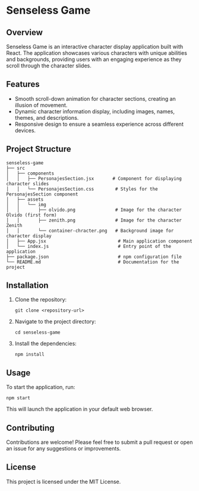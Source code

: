 # Senseless Game

## Overview
Senseless Game is an interactive character display application built with React. The application showcases various characters with unique abilities and backgrounds, providing users with an engaging experience as they scroll through the character slides.

## Features
- Smooth scroll-down animation for character sections, creating an illusion of movement.
- Dynamic character information display, including images, names, themes, and descriptions.
- Responsive design to ensure a seamless experience across different devices.

## Project Structure
```
senseless-game
├── src
│   ├── components
│   │   ├── PersonajesSection.jsx       # Component for displaying character slides
│   │   └── PersonajesSection.css        # Styles for the PersonajesSection component
│   ├── assets
│   │   └── img
│   │       ├── olvido.png               # Image for the character Olvido (first form)
│   │       ├── zenith.png               # Image for the character Zenith
│   │       └── container-chracter.png   # Background image for character display
│   ├── App.jsx                           # Main application component
│   └── index.js                          # Entry point of the application
├── package.json                          # npm configuration file
└── README.md                             # Documentation for the project
```

## Installation
1. Clone the repository:
   ```
   git clone <repository-url>
   ```
2. Navigate to the project directory:
   ```
   cd senseless-game
   ```
3. Install the dependencies:
   ```
   npm install
   ```

## Usage
To start the application, run:
```
npm start
```
This will launch the application in your default web browser.

## Contributing
Contributions are welcome! Please feel free to submit a pull request or open an issue for any suggestions or improvements.

## License
This project is licensed under the MIT License.